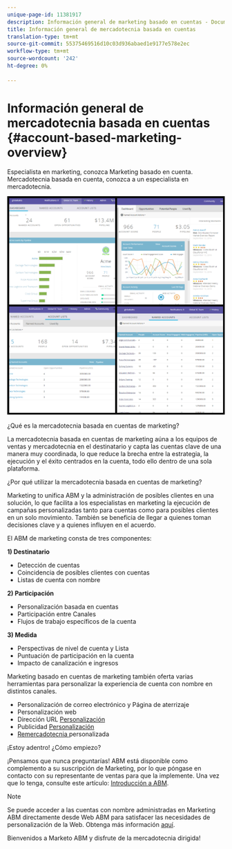 ```yaml
---
unique-page-id: 11381917
description: Información general de marketing basado en cuentas - Documentos de marketing - Documentación del producto
title: Información general de mercadotecnia basada en cuentas
translation-type: tm+mt
source-git-commit: 55375469516d10c03d936abaed1e9177e578e2ec
workflow-type: tm+mt
source-wordcount: '242'
ht-degree: 0%

---
```



# Información general de mercadotecnia basada en cuentas {#account-based-marketing-overview}

Especialista en marketing, conozca Marketing basado en cuenta. Mercadotecnia basada en cuenta, conozca a un especialista en mercadotecnia.

![](assets/photo-collage.png)

¿Qué es la mercadotecnia basada en cuentas de marketing?

La mercadotecnia basada en cuentas de marketing aúna a los equipos de ventas y mercadotecnia en el destinatario y capta las cuentas clave de una manera muy coordinada, lo que reduce la brecha entre la estrategia, la ejecución y el éxito centrados en la cuenta, todo ello dentro de una sola plataforma.

¿Por qué utilizar la mercadotecnia basada en cuentas de marketing?

Marketing to unifica ABM y la administración de posibles clientes en una solución, lo que facilita a los especialistas en marketing la ejecución de campañas personalizadas tanto para cuentas como para posibles clientes en un solo movimiento. También se beneficia de llegar a quienes toman decisiones clave y a quienes influyen en el acuerdo.

El ABM de marketing consta de tres componentes:

**1) Destinatario**

* Detección de cuentas
* Coincidencia de posibles clientes con cuentas
* Listas de cuenta con nombre

**2) Participación**

* Personalización basada en cuentas
* Participación entre Canales
* Flujos de trabajo específicos de la cuenta

**3) Medida**

* Perspectivas de nivel de cuenta y Lista
* Puntuación de participación en la cuenta
* Impacto de canalización e ingresos

Marketing basado en cuentas de marketing también oferta varias herramientas para personalizar la experiencia de cuenta con nombre en distintos canales.

* Personalización de correo electrónico y Página de aterrizaje
* Personalización web
* Dirección URL [Personalización](/help/marketo/product-docs/demand-generation/landing-pages/personalizing-landing-pages/enable-personalized-urls-for-your-account.md)
* Publicidad [Personalización](/help/marketo/product-docs/demand-generation/facebook/create-a-custom-audience-in-facebook.md)
* [Remercadotecnia ](/help/marketo/product-docs/web-personalization/website-retargeting/retargeting-with-web-personalization-data.md) personalizada

¡Estoy adentro! ¿Cómo empiezo?

¡Pensamos que nunca preguntarías! ABM está disponible como complemento a su suscripción de Marketing, por lo que póngase en contacto con su representante de ventas para que la implemente. Una vez que lo tenga, consulte este artículo: [Introducción a ABM](/help/marketo/product-docs/account-based-marketing/setup-abm/getting-started-with-abm.md).

>[!NOTE]
>
>Se puede acceder a las cuentas con nombre administradas en Marketing ABM directamente desde Web ABM para satisfacer las necesidades de personalización de la Web. Obtenga más información [aquí](/help/marketo/product-docs/web-personalization/account-based-web-marketing/account-based-web-marketing-with-abm.md).

Bienvenidos a Marketo ABM y disfrute de la mercadotecnia dirigida!
